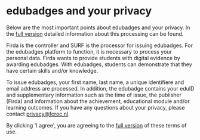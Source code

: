 # edubadges and your privacy

Below are the most important points about edubadges and your privacy. In the [full version](https://raw.githubusercontent.com/edubadges/privacy/master/mbo/firda/edubadges-formal-text-en.md) detailed information about this processing can be found.

Firda is the controller and SURF is the processor for issuing edubadges. For the edubadges platform to function, it is necessary to process your personal data. Firda wants to provide students with digital evidence by awarding edubadges. With edubadges, students can demonstrate that they have certain skills and/or knowledge.

To issue edubadges, your first name, last name, a unique identifiere and email address are processed. In addition, the edubadge contains your eduID and supplementary information such as the time of issue, the publisher (Firda) and information about the achievement, educational module and/or learning outcomes. If you have any questions about your privacy, please contact [privacy@fcroc.nl](mailto:privacy@fcroc.nl). 

By clicking 'I agree', you are agreeing to the [full version](https://raw.githubusercontent.com/edubadges/privacy/master/mbo/firda/edubadges-formal-text-en.md) of these terms of use.
